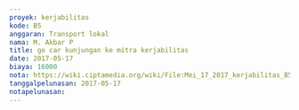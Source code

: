 ```yaml
---
proyek: kerjabilitas
kode: B5
anggaran: Transport lokal
nama: M. Akbar P
title: go car kunjungan ke mitra kerjabilitas
date: 2017-05-17
biaya: 16000
nota: https://wiki.ciptamedia.org/wiki/File:Mei_17_2017_kerjabilitas_B5_gocar_akbar.png
tanggalpelunasan: 2017-05-17
notapelunasan:
---
```

